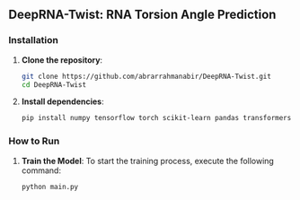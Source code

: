 ## DeepRNA-Twist: RNA Torsion Angle Prediction

### Installation

1. **Clone the repository**:
   ```bash
   git clone https://github.com/abrarrahmanabir/DeepRNA-Twist.git
   cd DeepRNA-Twist


2. **Install dependencies**:

   ```bash
   pip install numpy tensorflow torch scikit-learn pandas transformers keras tqdm


### How to Run
1. **Train the Model**:
To start the training process, execute the following command:

   ```bash
   python main.py



